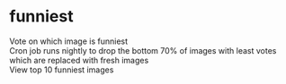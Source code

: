 # funniest
Vote on which image is funniest   
Cron job runs nightly to drop the bottom 70% of images with least votes which are replaced with fresh images   
View top 10 funniest images   

